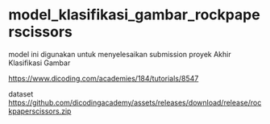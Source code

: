 # model_klasifikasi_gambar_rockpaperscissors
model ini digunakan untuk menyelesaikan submission proyek Akhir Klasifikasi Gambar 

https://www.dicoding.com/academies/184/tutorials/8547

dataset
https://github.com/dicodingacademy/assets/releases/download/release/rockpaperscissors.zip
